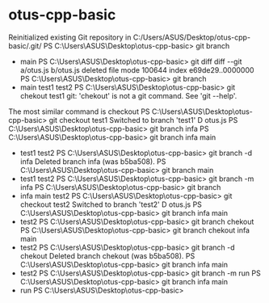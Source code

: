 # otus-cpp-basic
Reinitialized existing Git repository in C:/Users/ASUS/Desktop/otus-cpp-basic/.git/
PS C:\Users\ASUS\Desktop\otus-cpp-basic> git branch
* main
PS C:\Users\ASUS\Desktop\otus-cpp-basic> git diff
diff --git a/otus.js b/otus.js
deleted file mode 100644
index e69de29..0000000
PS C:\Users\ASUS\Desktop\otus-cpp-basic> git branch
* main
  test1
  test2
PS C:\Users\ASUS\Desktop\otus-cpp-basic> git chekout test1
git: 'chekout' is not a git command. See 'git --help'.

The most similar command is
        checkout
PS C:\Users\ASUS\Desktop\otus-cpp-basic> git checkout test1
Switched to branch 'test1'
D       otus.js
PS C:\Users\ASUS\Desktop\otus-cpp-basic> git branch infa
PS C:\Users\ASUS\Desktop\otus-cpp-basic> git branch
  infa
  main
* test1
  test2
PS C:\Users\ASUS\Desktop\otus-cpp-basic> git branch -d infa
Deleted branch infa (was b5ba508).
PS C:\Users\ASUS\Desktop\otus-cpp-basic> git branch
  main
* test1
  test2
PS C:\Users\ASUS\Desktop\otus-cpp-basic> git branch -m infa
PS C:\Users\ASUS\Desktop\otus-cpp-basic> git branch
* infa
  main
  test2
PS C:\Users\ASUS\Desktop\otus-cpp-basic> git checkout test2
Switched to branch 'test2'
D       otus.js
PS C:\Users\ASUS\Desktop\otus-cpp-basic> git branch
  infa
  main
* test2
PS C:\Users\ASUS\Desktop\otus-cpp-basic> git branch chekout
PS C:\Users\ASUS\Desktop\otus-cpp-basic> git branch
  chekout
  infa
  main
* test2
PS C:\Users\ASUS\Desktop\otus-cpp-basic> git branch -d chekout
Deleted branch chekout (was b5ba508).
PS C:\Users\ASUS\Desktop\otus-cpp-basic> git branch
  infa
  main
* test2
PS C:\Users\ASUS\Desktop\otus-cpp-basic> git branch -m run 
PS C:\Users\ASUS\Desktop\otus-cpp-basic> git branch
  infa
  main
* run
PS C:\Users\ASUS\Desktop\otus-cpp-basic> 
